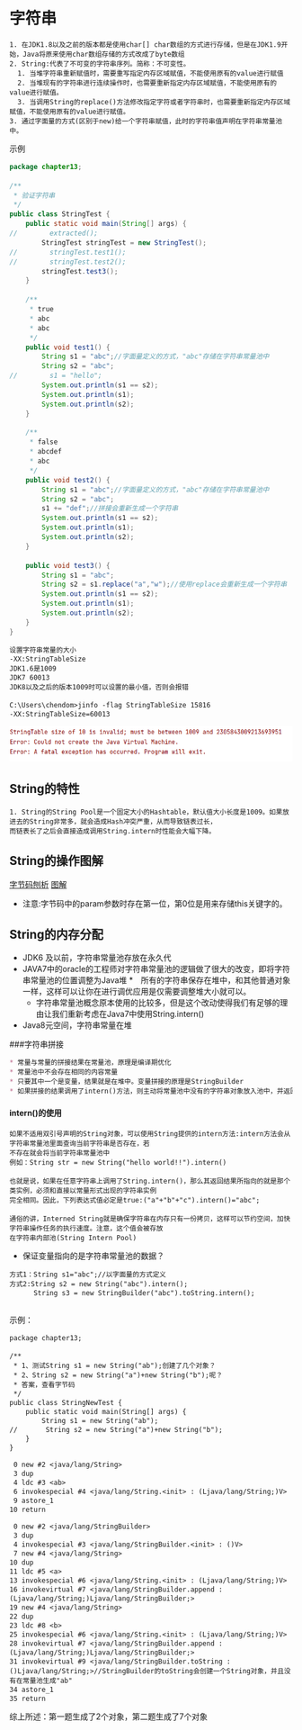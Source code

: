 # 字符串
```shell
1. 在JDK1.8以及之前的版本都是使用char[] char数组的方式进行存储，但是在JDK1.9开始，Java将原来使用char数组存储的方式改成了byte数组
2. String:代表了不可变的字符串序列。简称：不可变性。
  1. 当堆字符串重新赋值时，需要重写指定内存区域赋值，不能使用原有的value进行赋值
  2. 当堆现有的字符串进行连续操作时，也需要重新指定内存区域赋值，不能使用原有的value进行赋值。
  3. 当调用String的replace()方法修改指定字符或者字符串时，也需要重新指定内存区域赋值，不能使用原有的value进行赋值。
3. 通过字面量的方式(区别于new)给一个字符串赋值，此时的字符串值声明在字符串常量池中。  

```
示例
```java
package chapter13;

/**
 * 验证字符串
 */
public class StringTest {
    public static void main(String[] args) {
//        extracted();
        StringTest stringTest = new StringTest();
//        stringTest.test1();
//        stringTest.test2();
        stringTest.test3();
    }

    /**
     * true
     * abc
     * abc
     */
    public void test1() {
        String s1 = "abc";//字面量定义的方式，"abc"存储在字符串常量池中
        String s2 = "abc";
//        s1 = "hello";
        System.out.println(s1 == s2);
        System.out.println(s1);
        System.out.println(s2);
    }

    /**
     * false
     * abcdef
     * abc
     */
    public void test2() {
        String s1 = "abc";//字面量定义的方式，"abc"存储在字符串常量池中
        String s2 = "abc";
        s1 += "def";//拼接会重新生成一个字符串
        System.out.println(s1 == s2);
        System.out.println(s1);
        System.out.println(s2);
    }

    public void test3() {
        String s1 = "abc";
        String s2 = s1.replace("a","w");//使用replace会重新生成一个字符串
        System.out.println(s1 == s2);
        System.out.println(s1);
        System.out.println(s2);
    }
}

```



```shell
设置字符串常量的大小
-XX:StringTableSize
JDK1.6是1009
JDK7 60013
JDK8以及之后的版本1009时可以设置的最小值，否则会报错

C:\Users\chendom>jinfo -flag StringTableSize 15816
-XX:StringTableSize=60013

```
![JDK8字符串表的最小默认值](./files/JDK8的字符串的表的最小值默认是1009否则报错.PNG)


## String的特性
```shell
1. String的String Pool是一个固定大小的Hashtable，默认值大小长度是1009。如果放进去的String非常多，就会造成Hash冲突严重，从而导致链表过长，
而链表长了之后会直接造成调用String.intern时性能会大幅下降。

```

## String的操作图解
[字节码刨析](./files/String操作-1.PNG)
[图解](./files/String操作-2.PNG)

* 注意:字节码中的param参数时存在第一位，第0位是用来存储this关键字的。



## String的内存分配
* JDK6 及以前，字符串常量池存放在永久代
* JAVA7中的oracle的工程师对字符串常量池的逻辑做了很大的改变，即将字符串常量池的位置调整为Java堆
    *　所有的字符串保存在堆中，和其他普通对象一样，这样可以让你在进行调优应用是仅需要调整堆大小就可以。
    * 字符串常量池概念原本使用的比较多，但是这个改动使得我们有足够的理由让我们重新考虑在Java7中使用String.intern()
* Java8元空间，字符串常量在堆

###字符串拼接
```markdown
* 常量与常量的拼接结果在常量池，原理是编译期优化
* 常量池中不会存在相同的内容常量
* 只要其中一个是变量，结果就是在堆中。变量拼接的原理是StringBuilder
* 如果拼接的结果调用了intern()方法，则主动将常量池中没有的字符串对象放入池中，并返回对象的地址
```
#### intern()的使用
```text
如果不适用双引号声明的String对象，可以使用String提供的intern方法:intern方法会从字符串常量池里面查询当前字符串是否存在，若
不存在就会将当前字符串常量池中
例如：String str = new String("hello world!!").intern()

也就是说，如果在任意字符串上调用了String.intern()，那么其返回结果所指向的就是那个类实例，必须和直接以常量形式出现的字符串实例
完全相同。因此，下列表达式值必定是true:("a"+"b"+"c").intern()="abc";

通俗的讲，Interned String就是确保字符串在内存只有一份拷贝，这样可以节约空间，加快字符串操作任务的执行速度。注意，这个值会被存放
在字符串内部池(String Intern Pool)
```

* 保证变量指向的是字符串常量池的数据？
```text
方式1：String s1="abc";//以字面量的方式定义
方式2:String s2 = new String("abc").intern();
      String s3 = new StringBuilder("abc").toString.intern();
        
```

示例：
```text
package chapter13;

/**
 * 1、测试String s1 = new String("ab");创建了几个对象？
 * 2、String s2 = new String("a")+new String("b");呢？
 * 答案，查看字节码
 */
public class StringNewTest {
    public static void main(String[] args) {
        String s1 = new String("ab");
//       String s2 = new String("a")+new String("b");
    }
}
```
```shell
 0 new #2 <java/lang/String>
 3 dup
 4 ldc #3 <ab>
 6 invokespecial #4 <java/lang/String.<init> : (Ljava/lang/String;)V>
 9 astore_1
10 return
```
```shell
 0 new #2 <java/lang/StringBuilder>
 3 dup
 4 invokespecial #3 <java/lang/StringBuilder.<init> : ()V>
 7 new #4 <java/lang/String>
10 dup
11 ldc #5 <a>
13 invokespecial #6 <java/lang/String.<init> : (Ljava/lang/String;)V>
16 invokevirtual #7 <java/lang/StringBuilder.append : (Ljava/lang/String;)Ljava/lang/StringBuilder;>
19 new #4 <java/lang/String>
22 dup
23 ldc #8 <b>
25 invokespecial #6 <java/lang/String.<init> : (Ljava/lang/String;)V>
28 invokevirtual #7 <java/lang/StringBuilder.append : (Ljava/lang/String;)Ljava/lang/StringBuilder;>
31 invokevirtual #9 <java/lang/StringBuilder.toString : ()Ljava/lang/String;>//StringBuilder的toString会创建一个String对象，并且没有在常量池生成"ab"
34 astore_1
35 return

```
综上所述：第一题生成了2个对象，第二题生成了7个对象



























